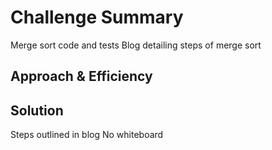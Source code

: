 # Challenge Summary
<!-- Short summary or background information -->
Merge sort code and tests
Blog detailing steps of merge sort

## Approach & Efficiency
<!-- What approach did you take? Why? What is the Big O space/time for this approach? -->


## Solution
<!-- Embedded whiteboard image -->
Steps outlined in blog
No whiteboard
